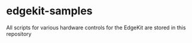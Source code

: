 # edgekit-samples
All scripts for various hardware controls for the EdgeKit are stored in this repository
